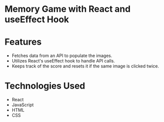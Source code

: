 # Memory Game with React and useEffect Hook

# Features

- Fetches data from an API to populate the images.
- Utilizes React's useEffect hook to handle API calls.
- Keeps track of the score and resets it if the same image is clicked twice.

# Technologies Used

- React
- JavaScript
- HTML
- CSS
